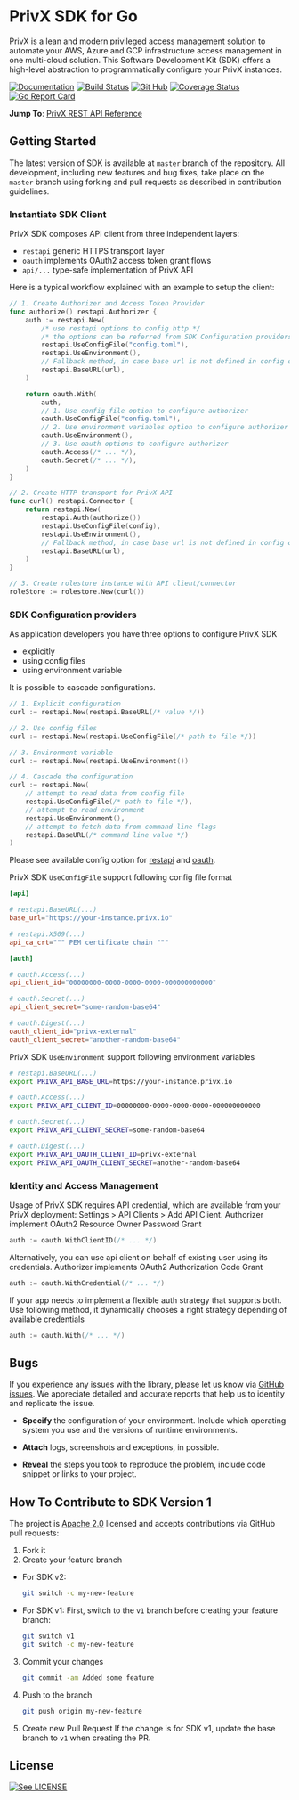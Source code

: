 # PrivX SDK for Go

PrivX is a lean and modern privileged access management solution to automate your AWS, Azure and GCP infrastructure access management in one multi-cloud solution. This Software Development Kit (SDK) offers a high-level abstraction to programmatically configure your PrivX instances.

[![Documentation](https://godoc.org/github.com/SSHcom/privx-sdk-go?status.svg)](http://godoc.org/github.com/SSHcom/privx-sdk-go)
[![Build Status](https://img.shields.io/github/actions/workflow/status/SSHcom/privx-sdk-go/go.yml)](https://github.com/SSHcom/privx-sdk-go/actions)
[![Git Hub](https://img.shields.io/github/last-commit/SSHcom/privx-sdk-go.svg)](https://github.com/SSHcom/privx-sdk-go/actions)
[![Coverage Status](https://coveralls.io/repos/github/SSHcom/privx-sdk-go/badge.svg?branch=master)](https://coveralls.io/github/SSHcom/privx-sdk-go?branch=master)
[![Go Report Card](https://goreportcard.com/badge/github.com/SSHcom/privx-sdk-go)](https://goreportcard.com/report/github.com/SSHcom/privx-sdk-go)

**Jump To**:
[PrivX REST API Reference](https://privx.docs.ssh.com/reference)

## Getting Started

The latest version of SDK is available at `master` branch of the repository. All development, including new features and bug fixes, take place on the `master` branch using forking and pull requests as described in contribution guidelines.

### Instantiate SDK Client

PrivX SDK composes API client from three independent layers:
* `restapi` generic HTTPS transport layer
* `oauth` implements OAuth2 access token grant flows
* `api/...` type-safe implementation of PrivX API

Here is a typical workflow explained with an example to setup the client:

```go
// 1. Create Authorizer and Access Token Provider
func authorize() restapi.Authorizer {
	auth := restapi.New(
		/* use restapi options to config http */
		/* the options can be referred from SDK Configuration providers section below*/
		restapi.UseConfigFile("config.toml"),
		restapi.UseEnvironment(),
		// Fallback method, in case base url is not defined in config or env
		restapi.BaseURL(url),
	)

	return oauth.With(
		auth,
		// 1. Use config file option to configure authorizer
		oauth.UseConfigFile("config.toml"),
		// 2. Use environment variables option to configure authorizer
		oauth.UseEnvironment(),
		// 3. Use oauth options to configure authorizer
		oauth.Access(/* ... */),
		oauth.Secret(/* ... */),
	)
}

// 2. Create HTTP transport for PrivX API
func curl() restapi.Connector {
	return restapi.New(
		restapi.Auth(authorize())
		restapi.UseConfigFile(config),
		restapi.UseEnvironment(),
		// Fallback method, in case base url is not defined in config or env
		restapi.BaseURL(url),
	)
}

// 3. Create rolestore instance with API client/connector
roleStore := rolestore.New(curl())
```

### SDK Configuration providers

As application developers you have three options to configure PrivX SDK
* explicitly
* using config files
* using environment variable

It is possible to cascade configurations.

```go
// 1. Explicit configuration
curl := restapi.New(restapi.BaseURL(/* value */))

// 2. Use config files
curl := restapi.New(restapi.UseConfigFile(/* path to file */))

// 3. Environment variable
curl := restapi.New(restapi.UseEnvironment())

// 4. Cascade the configuration
curl := restapi.New(
	// attempt to read data from config file
	restapi.UseConfigFile(/* path to file */),
	// attempt to read environment
	restapi.UseEnvironment(),
	// attempt to fetch data from command line flags
	restapi.BaseURL(/* command line value */)
)
```

Please see available config option for [restapi](restapi/opts.go) and [oauth](oauth/opts.go).

PrivX SDK `UseConfigFile` support following config file format

```conf
[api]

# restapi.BaseURL(...)
base_url="https://your-instance.privx.io"

# restapi.X509(...)
api_ca_crt=""" PEM certificate chain """

[auth]

# oauth.Access(...)
api_client_id="00000000-0000-0000-0000-000000000000"

# oauth.Secret(...)
api_client_secret="some-random-base64"

# oauth.Digest(...)
oauth_client_id="privx-external"
oauth_client_secret="another-random-base64"
```

PrivX SDK `UseEnvironment` support following environment variables

```bash
# restapi.BaseURL(...)
export PRIVX_API_BASE_URL=https://your-instance.privx.io

# oauth.Access(...)
export PRIVX_API_CLIENT_ID=00000000-0000-0000-0000-000000000000

# oauth.Secret(...)
export PRIVX_API_CLIENT_SECRET=some-random-base64

# oauth.Digest(...)
export PRIVX_API_OAUTH_CLIENT_ID=privx-external
export PRIVX_API_OAUTH_CLIENT_SECRET=another-random-base64
```

### Identity and Access Management

Usage of PrivX SDK requires API credential, which are available from your PrivX deployment: Settings > API Clients > Add API Client. Authorizer implement OAuth2 Resource Owner Password Grant

```go
auth := oauth.WithClientID(/* ... */)
```

Alternatively, you can use api client on behalf of existing user using its credentials. Authorizer implements OAuth2 Authorization Code Grant

```go
auth := oauth.WithCredential(/* ... */)
```

If your app needs to implement a flexible auth strategy that supports both. Use following method, it dynamically chooses a right strategy depending of available credentials
```go
auth := oauth.With(/* ... */)
```

## Bugs

If you experience any issues with the library, please let us know via [GitHub issues](https://github.com/SSHcom/privx-sdk-go/issues). We appreciate detailed and accurate reports that help us to identity and replicate the issue.

* **Specify** the configuration of your environment. Include which operating system you use and the versions of runtime environments.

* **Attach** logs, screenshots and exceptions, in possible.

* **Reveal** the steps you took to reproduce the problem, include code snippet or links to your project.


## How To Contribute to SDK Version 1

The project is [Apache 2.0](LICENSE) licensed and accepts contributions via GitHub pull requests:

1. Fork it
2. Create your feature branch
- For SDK v2:
     ```sh
     git switch -c my-new-feature
     ```
- For SDK v1: First, switch to the `v1` branch before creating your feature branch:
     ```sh
     git switch v1
     git switch -c my-new-feature
     ```
3. Commit your changes
	```sh
	git commit -am Added some feature
	```
4. Push to the branch
	```sh
	git push origin my-new-feature
	```
5. Create new Pull Request
   If the change is for SDK v1, update the base branch to `v1` when creating the PR.


## License

[![See LICENSE](https://img.shields.io/github/license/SSHcom/privx-sdk-go.svg?style=for-the-badge)](LICENSE)
